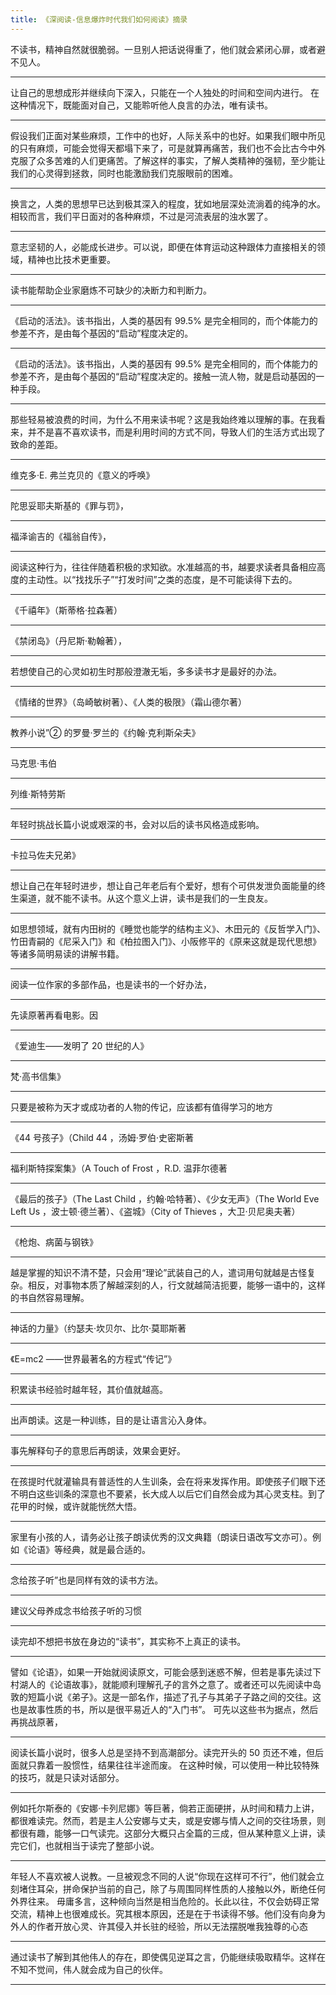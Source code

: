 ```yaml
---
title: 《深阅读-信息爆炸时代我们如何阅读》摘录
---
```


不读书，精神自然就很脆弱。一旦别人把话说得重了，他们就会紧闭心扉，或者避不见人。

--------------------------------------------------------------------------------
让自己的思想成形并继续向下深入，只能在一个人独处的时间和空间内进行。 在这种情况下，既能面对自己，又能聆听他人良言的办法，唯有读书。

--------------------------------------------------------------------------------
假设我们正面对某些麻烦，工作中的也好，人际关系中的也好。如果我们眼中所见的只有麻烦，可能会觉得天都塌下来了，可是就算再痛苦，我们也不会比古今中外克服了众多苦难的人们更痛苦。了解这样的事实，了解人类精神的强韧，至少能让我们的心灵得到拯救，同时也能激励我们克服眼前的困难。

--------------------------------------------------------------------------------
换言之，人类的思想早已达到极其深入的程度，犹如地层深处流淌着的纯净的水。 相较而言，我们平日面对的各种麻烦，不过是河流表层的浊水罢了。

--------------------------------------------------------------------------------
意志坚韧的人，必能成长进步。可以说，即便在体育运动这种跟体力直接相关的领域，精神也比技术更重要。

--------------------------------------------------------------------------------
读书能帮助企业家磨炼不可缺少的决断力和判断力。

--------------------------------------------------------------------------------
《启动的活法》。该书指出，人类的基因有 99.5% 是完全相同的，而个体能力的参差不齐，是由每个基因的“启动”程度决定的。

--------------------------------------------------------------------------------
《启动的活法》。该书指出，人类的基因有 99.5% 是完全相同的，而个体能力的参差不齐，是由每个基因的“启动”程度决定的。接触一流人物，就是启动基因的一种手段。

--------------------------------------------------------------------------------
那些轻易被浪费的时间，为什么不用来读书呢？这是我始终难以理解的事。在我看来，并不是喜不喜欢读书，而是利用时间的方式不同，导致人们的生活方式出现了致命的差距。

--------------------------------------------------------------------------------
维克多·E. 弗兰克贝的《意义的呼唤》

--------------------------------------------------------------------------------
陀思妥耶夫斯基的《罪与罚》，

--------------------------------------------------------------------------------
福泽谕吉的《福翁自传》，

--------------------------------------------------------------------------------
阅读这种行为，往往伴随着积极的求知欲。水准越高的书，越要求读者具备相应高度的主动性。以“找找乐子”“打发时间”之类的态度，是不可能读得下去的。

--------------------------------------------------------------------------------
《千禧年》（斯蒂格·拉森著）

--------------------------------------------------------------------------------
《禁闭岛》（丹尼斯·勒翰著），

--------------------------------------------------------------------------------
若想使自己的心灵如初生时那般澄澈无垢，多多读书才是最好的办法。

--------------------------------------------------------------------------------
《情绪的世界》（岛崎敏树著）、《人类的极限》（霜山德尔著）

--------------------------------------------------------------------------------
教养小说”② 的罗曼·罗兰的《约翰·克利斯朵夫》

--------------------------------------------------------------------------------
马克思·韦伯

--------------------------------------------------------------------------------
列维·斯特劳斯

--------------------------------------------------------------------------------
年轻时挑战长篇小说或艰深的书，会对以后的读书风格造成影响。

--------------------------------------------------------------------------------
卡拉马佐夫兄弟》

--------------------------------------------------------------------------------
想让自己在年轻时进步，想让自己年老后有个爱好，想有个可供发泄负面能量的终生渠道，就不能不读书。从这个意义上讲，读书是我们的一生良友。

--------------------------------------------------------------------------------
如思想领域，就有内田树的《睡觉也能学的结构主义》、木田元的《反哲学入门》、竹田青嗣的《尼采入门》和《柏拉图入门》、小阪修平的《原来这就是现代思想》等诸多简明易读的讲解书籍。

--------------------------------------------------------------------------------
阅读一位作家的多部作品，也是读书的一个好办法，

--------------------------------------------------------------------------------
先读原著再看电影。因

--------------------------------------------------------------------------------
《爱迪生——发明了 20 世纪的人》

--------------------------------------------------------------------------------
梵·高书信集》

--------------------------------------------------------------------------------
只要是被称为天才或成功者的人物的传记，应该都有值得学习的地方

--------------------------------------------------------------------------------
《44 号孩子》（Child 44 ，汤姆·罗伯·史密斯著

--------------------------------------------------------------------------------
福利斯特探案集》（A Touch of Frost ，R.D. 温菲尔德著

--------------------------------------------------------------------------------
《最后的孩子》（The Last Child ，约翰·哈特著）、《少女无声》（The World Eve Left Us ，波士顿·德兰著）、《盗城》（City of Thieves ，大卫·贝尼奥夫著）

--------------------------------------------------------------------------------
《枪炮、病菌与钢铁》

--------------------------------------------------------------------------------
越是掌握的知识不清不楚，只会用“理论”武装自己的人，遣词用句就越是古怪复杂。相反，对事物本质了解越深刻的人，行文就越简洁扼要，能够一语中的，这样的书自然容易理解。

--------------------------------------------------------------------------------
神话的力量》（约瑟夫·坎贝尔、比尔·莫耶斯著

--------------------------------------------------------------------------------
《E=mc2 ——世界最著名的方程式“传记”》

--------------------------------------------------------------------------------
积累读书经验时越年轻，其价值就越高。

--------------------------------------------------------------------------------
出声朗读。这是一种训练，目的是让语言沁入身体。

--------------------------------------------------------------------------------
事先解释句子的意思后再朗读，效果会更好。

--------------------------------------------------------------------------------
在孩提时代就灌输具有普适性的人生训条，会在将来发挥作用。即使孩子们眼下还不明白这些训条的深意也不要紧，长大成人以后它们自然会成为其心灵支柱。到了花甲的时候，或许就能恍然大悟。

--------------------------------------------------------------------------------
家里有小孩的人，请务必让孩子朗读优秀的汉文典籍（朗读日语改写文亦可）。例如《论语》等经典，就是最合适的。

--------------------------------------------------------------------------------
念给孩子听”也是同样有效的读书方法。

--------------------------------------------------------------------------------
建议父母养成念书给孩子听的习惯

--------------------------------------------------------------------------------
读完却不想把书放在身边的“读书”，其实称不上真正的读书。

--------------------------------------------------------------------------------
譬如《论语》，如果一开始就阅读原文，可能会感到迷惑不解，但若是事先读过下村湖人的《论语故事》，就能顺利理解孔子的言外之意了。或者还可以先阅读中岛敦的短篇小说《弟子》。这是一部名作，描述了孔子与其弟子子路之间的交往。这也是故事性质的书，所以是很平易近人的“入门书”。 可先以这些书为据点，然后再挑战原著，

--------------------------------------------------------------------------------
阅读长篇小说时，很多人总是坚持不到高潮部分。读完开头的 50 页还不难，但后面就只靠着一股惯性，结果往往半途而废。 在这种时候，可以使用一种比较特殊的技巧，就是只读对话部分。

--------------------------------------------------------------------------------
例如托尔斯泰的《安娜·卡列尼娜》等巨著，倘若正面硬拼，从时间和精力上讲，都很难读完。然而，若是主人公安娜与丈夫，或是安娜与情人之间的交往场景，则都很有趣，能够一口气读完。这部分大概只占全篇的三成，但从某种意义上讲，读完它们，也就相当于读完了整部小说。

--------------------------------------------------------------------------------
年轻人不喜欢被人说教。一旦被观念不同的人说“你现在这样可不行”，他们就会立刻堵住耳朵，拼命保护当前的自己，除了与周围同样性质的人接触以外，断绝任何外界往来。 毋庸多言，这种倾向当然是相当危险的。长此以往，不仅会妨碍正常交流，精神上也很难成长。究其根本原因，还是在于书读得不够。他们没有向身为外人的作者开放心灵、许其侵入并长驻的经验，所以无法摆脱唯我独尊的心态

--------------------------------------------------------------------------------
通过读书了解到其他伟人的存在，即使偶见逆耳之言，仍能继续吸取精华。这样在不知不觉间，伟人就会成为自己的伙伴。

--------------------------------------------------------------------------------